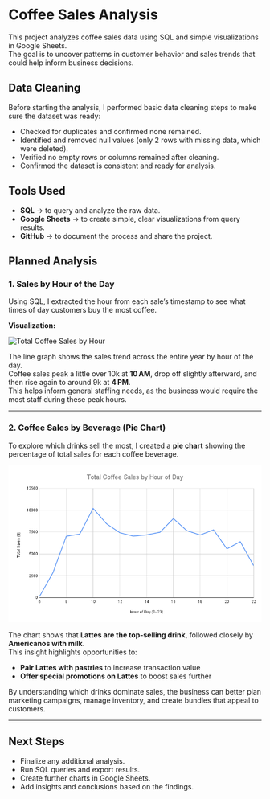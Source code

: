 # Coffee Sales Analysis

This project analyzes coffee sales data using SQL and simple visualizations in Google Sheets.  
The goal is to uncover patterns in customer behavior and sales trends that could help inform business decisions.

## Data Cleaning

Before starting the analysis, I performed basic data cleaning steps to make sure the dataset was ready:

- Checked for duplicates and confirmed none remained.  
- Identified and removed null values (only 2 rows with missing data, which were deleted).  
- Verified no empty rows or columns remained after cleaning.  
- Confirmed the dataset is consistent and ready for analysis.

## Tools Used

- **SQL** → to query and analyze the raw data.  
- **Google Sheets** → to create simple, clear visualizations from query results.  
- **GitHub** → to document the process and share the project.

## Planned Analysis

### 1. Sales by Hour of the Day

Using SQL, I extracted the hour from each sale’s timestamp to see what times of day customers buy the most coffee.

**Visualization:**  

![Total Coffee Sales by Hour](images/sales_by_hour_line.png)

The line graph shows the sales trend across the entire year by hour of the day.  
Coffee sales peak a little over 10k at **10 AM**, drop off slightly afterward, and then rise again to around 9k at **4 PM**.  
This helps inform general staffing needs, as the business would require the most staff during these peak hours.

---

### 2. Coffee Sales by Beverage (Pie Chart)

To explore which drinks sell the most, I created a **pie chart** showing the percentage of total sales for each coffee beverage.

![Coffee Sales by Beverage](images/sales_by_hour.png)

The chart shows that **Lattes are the top-selling drink**, followed closely by **Americanos with milk**.  
This insight highlights opportunities to:

- **Pair Lattes with pastries** to increase transaction value  
- **Offer special promotions on Lattes** to boost sales further  

By understanding which drinks dominate sales, the business can better plan marketing campaigns, manage inventory, and create bundles that appeal to customers.

---

## Next Steps

- Finalize any additional analysis.  
- Run SQL queries and export results.  
- Create further charts in Google Sheets.  
- Add insights and conclusions based on the findings.

